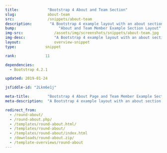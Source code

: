 ```yaml
---
title:             "Bootstrap 4 About and Team Section"
slug:              about-team
src:               /snippets/about-team
description:	    "A Bootstrap 4 example layout with an about section and team members"
bump:			        "About and Team Member Example Section Layout"
img-src:	    	  /assets/img/screenshots/snippets/about-team.jpg
img-desc:		      "A Bootstrap 4 example layout with an about section and team members"
layout:		    	  overview-snippet
type:             snippet

rank:             11

dependencies:     
  - Bootstrap 4.2.1

updated: 2019-01-24

jsfiddle-id: "2Lkm6e1j"

meta-title:        "Bootstrap 4 About Page and Team Member Example Section Layouts"
meta-description:  "A Bootstrap 4 example layout with an about section and team members - created by Start Bootstrap."

redirect_from:
  - /round-about/
  - /round-about.php/
  - /templates/round-about.html/
  - /templates/round-about/
  - /templates/round-about/index.html
  - /downloads/round-about.zip/
  - /template-overviews/round-about
---
```


